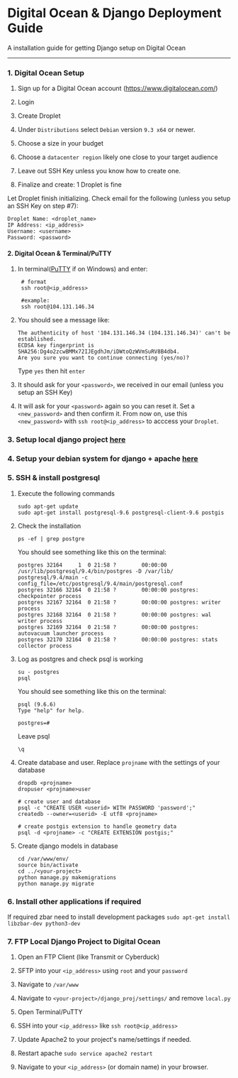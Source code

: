 # Digital Ocean & Django Deployment Guide

A installation guide for getting Django setup on Digital Ocean

----------


### 1. Digital Ocean Setup

1. Sign up for a Digital Ocean account (https://www.digitalocean.com/)

2. Login

3. Create Droplet

4. Under `Distributions` select `Debian` version `9.3 x64` or newer.

5. Choose a size in your budget

6. Choose a `datacenter region` likely one close to your target audience

7. Leave out SSH Key unless you know how to create one.

8. Finalize and create: 1 Droplet is fine

Let Droplet finish initializing. Check email for the following (unless you setup an SSH Key on step #7):

```
Droplet Name: <droplet_name>
IP Address: <ip_address>
Username: <username>
Password: <password>
``` 



#### 2. Digital Ocean & Terminal/PuTTY

1. In terminal([PuTTY](http://www.putty.org/) if on Windows) and enter:
    ```
     # format
     ssh root@<ip_address>

     #example:
     ssh root@104.131.146.34
    ```

2. You should see a message like:
    ```
    The authenticity of host '104.131.146.34 (104.131.146.34)' can't be established.
    ECDSA key fingerprint is SHA256:Dg4o2zcwBMMx72IJEgdhJm/iDWtoQzWVmSuRV8B4db4.
    Are you sure you want to continue connecting (yes/no)?   
    ```
    Type `yes` then hit `enter`

3. It should ask for your `<password>`, we received in our email (unless you setup an SSH Key)

4. It will ask for your `<password>` again so you can reset it. Set a `<new_password>` and then confirm it.
From now on, use this `<new_password>` with `ssh root@<ip_address>` to acccess your `Droplet`.
 


### 3. Setup local django project [here](./django_postgresql.md)


### 4. Setup your debian system for django + apache [here](./debian_django_apache2.md)


### 5. SSH & install postgresql

1. Execute the following commands
    ```
    sudo apt-get update
    sudo apt-get install postgresql-9.6 postgresql-client-9.6 postgis
    ```

2. Check the installation
    ```
    ps -ef | grep postgre
    ```
    You should see something like this on the terminal:
    ```
    postgres 32164     1  0 21:58 ?        00:00:00 /usr/lib/postgresql/9.4/bin/postgres -D /var/lib/   postgresql/9.4/main -c config_file=/etc/postgresql/9.4/main/postgresql.conf
    postgres 32166 32164  0 21:58 ?        00:00:00 postgres: checkpointer process
    postgres 32167 32164  0 21:58 ?        00:00:00 postgres: writer process
    postgres 32168 32164  0 21:58 ?        00:00:00 postgres: wal writer process
    postgres 32169 32164  0 21:58 ?        00:00:00 postgres: autovacuum launcher process
    postgres 32170 32164  0 21:58 ?        00:00:00 postgres: stats collector process
    ``` 

3. Log as postgres and check psql is working
    ```
    su - postgres
    psql
    ```
    You should see something like this on the terminal:
    ```
    psql (9.6.6)
    Type "help" for help.

    postgres=#
    ``` 
    Leave psql
    ```
    \q
    ```

4. Create database and user. Replace `projname` with the settings of your database
    ```
    dropdb <projname>
    dropuser <projname>user

    # create user and database
    psql -c "CREATE USER <userid> WITH PASSWORD 'password';"
    createdb --owner=<userid> -E utf8 <projname>

    # create postgis extension to handle geometry data
    psql -d <projname> -c "CREATE EXTENSION postgis;"
    ```

5. Create django models in database
    ```
    cd /var/www/env/
    source bin/activate
    cd ../<your-project>
    python manage.py makemigrations
    python manage.py migrate
    ```



### 6. Install other applications if required

If required zbar need to install development packages 
    ```
     sudo apt-get install libzbar-dev python3-dev
    ``` 



### 7. FTP Local Django Project to Digital Ocean

1. Open an FTP Client (like Transmit or Cyberduck)

2. SFTP into your `<ip_address>` using `root` and your `password`

3. Navigate to `/var/www`

4. Navigate to `<your-project>/django_proj/settings/` and remove `local.py`

5. Open Terminal/PuTTY

6. SSH into your `<ip_address>` like `ssh root@<ip_address>` 

7. Update Apache2 to your project's name/settings if needed.

8. Restart apache `sudo service apache2 restart`

9. Navigate to your `<ip_address>` (or domain name) in your browser.

